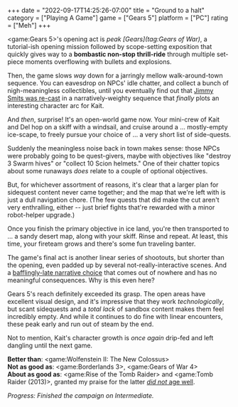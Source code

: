 +++
date = "2022-09-17T14:25:26-07:00"
title = "Ground to a halt"
category = ["Playing A Game"]
game = ["Gears 5"]
platform = ["PC"]
rating = ["Meh"]
+++

<game:Gears 5>'s opening act is <i>peak [Gears](tag:Gears of War)</i>, a tutorial-ish opening mission followed by scope-setting exposition that quickly gives way to a <b>bombastic non-stop thrill-ride</b> through multiple set-piece moments overflowing with bullets and explosions.

Then, the game slows <i>way</i> down for a jarringly mellow walk-around-town sequence.  You can eavesdrop on NPCs' idle chatter, and collect a bunch of nigh-meaningless collectibles, until you eventually find out that <a href="https://gearsofwar.fandom.com/wiki/Oscar_Diaz">Jimmy Smits was re-cast</a> in a narratively-weighty sequence that <i>finally</i> plots an interesting character arc for Kait.

And <i>then</i>, surprise!  It's an open-world game now.  Your mini-crew of Kait and Del hop on a skiff with a windsail, and cruise around a ... mostly-empty ice-scape, to freely pursue your choice of ... a very short list of side-quests.

Suddenly the meaningless noise back in town makes sense: those NPCs were probably going to be quest-givers, maybe with objectives like "destroy 3 Swarm hives" or "collect 10 Scion helmets."  One of their chatter topics about some runaways <i>does</i> relate to a couple of optional objectives.

But, for whichever assortment of reasons, it's clear that a larger plan for sidequest content never came together; and the map that we're left with is just a dull navigation chore.  (The few quests that did make the cut aren't very enthralling, either -- just brief fights that're rewarded with a minor robot-helper upgrade.)

Once you finish the primary objective in ice land, you're then transported to ... a sandy desert map, along with your skiff.  Rinse and repeat.  At least, this time, your fireteam grows and there's some fun traveling banter.

The game's final act is another linear series of shootouts, but shorter than the opening, even padded up by several not-really-interactive scenes.  And a <a href="https://www.eurogamer.net/gears-of-war-5-ending-choice-6030">bafflingly-late narrative choice</a> that comes out of nowhere and has no meaningful consequences.  Why is this even here?

Gears 5's reach definitely exceeded its grasp.  The open areas have excellent visual design, and it's impressive that they work <i>technologically</i>, but scant sidequests and a <i>total lack</i> of sandbox content makes them feel incredibly empty.  And while it continues to do fine with linear encounters, these peak early and run out of steam by the end.

Not to mention, Kait's character growth is <i>once again</i> drip-fed and left dangling until the next game.

<b>Better than</b>: <game:Wolfenstein II: The New Colossus>  
<b>Not as good as</b>: <game:Borderlands 3>, <game:Gears of War 4>  
<b>About as good as</b>: <game:Rise of the Tomb Raider> and <game:Tomb Raider (2013)>, granted my praise for the latter [<i>did not</i> age well](%site.BaseURL%2018/07/27/melancholy-of-the-tomb-raider/).

<i>Progress: Finished the campaign on Intermediate.</i>
